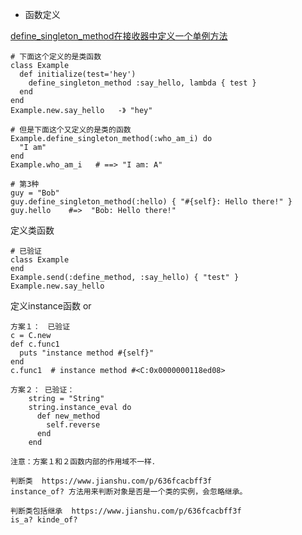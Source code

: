* 函数定义


[define_singleton_method在接收器中定义一个单例方法](https://vimsky.com/examples/usage/ruby-Object-method-i-define_singleton_method-rb.html)
```
# 下面这个定义的是类函数
class Example
  def initialize(test='hey')
    define_singleton_method :say_hello, lambda { test }
  end
end
Example.new.say_hello   -》 "hey"

# 但是下面这个又定义的是类的函数
Example.define_singleton_method(:who_am_i) do
  "I am"
end
Example.who_am_i   # ==> "I am: A"

# 第3种
guy = "Bob"
guy.define_singleton_method(:hello) { "#{self}: Hello there!" }
guy.hello    #=>  "Bob: Hello there!"
```

定义类函数
```
# 已验证
class Example
end
Example.send(:define_method, :say_hello) { "test" }
Example.new.say_hello
```


定义instance函数   or
```
方案１：　已验证
c = C.new
def c.func1
  puts "instance method #{self}"
end
c.func1  # instance method #<C:0x0000000118ed08>

方案２： 已验证：
    string = "String"
    string.instance_eval do
      def new_method
        self.reverse
      end
    end

注意：方案１和２函数内部的作用域不一样．
```


```
判断类  https://www.jianshu.com/p/636fcacbff3f
instance_of? 方法用来判断对象是否是一个类的实例，会忽略继承。

判断类包括继承  https://www.jianshu.com/p/636fcacbff3f
is_a? kinde_of?


```